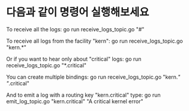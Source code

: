 # 다음과 같이 명령어 실행해보세요
To receive all the logs:
go run receive_logs_topic.go "#"

To receive all logs from the facility "kern":
go run receive_logs_topic.go "kern.*"

Or if you want to hear only about "critical" logs:
go run receive_logs_topic.go "*.critical"

You can create multiple bindings:
go run receive_logs_topic.go "kern.*" "*.critical"

And to emit a log with a routing key "kern.critical" type:
go run emit_log_topic.go "kern.critical" "A critical kernel error"